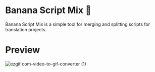 # Banana Script Mix 🍌
Banana Script Mix is a simple tool for merging and splitting scripts for translation projects.



# Preview
![ezgif com-video-to-gif-converter (1)](https://github.com/user-attachments/assets/5669eec3-4828-496e-9c1d-e3411556a202)

